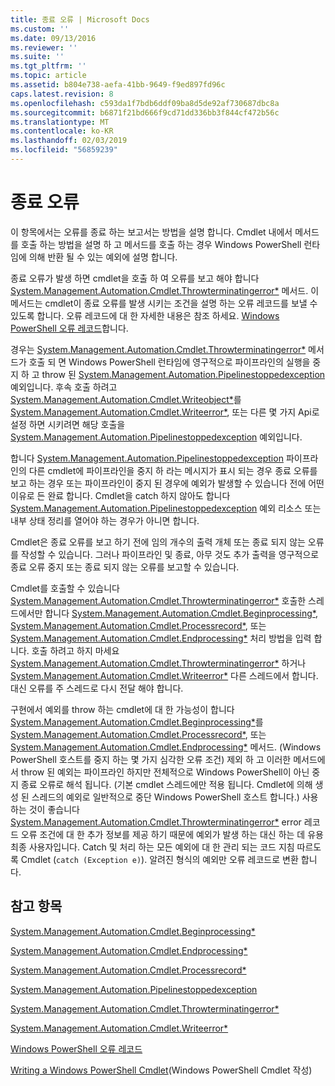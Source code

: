 ```yaml
---
title: 종료 오류 | Microsoft Docs
ms.custom: ''
ms.date: 09/13/2016
ms.reviewer: ''
ms.suite: ''
ms.tgt_pltfrm: ''
ms.topic: article
ms.assetid: b804e738-aefa-41bb-9649-f9ed897fd96c
caps.latest.revision: 8
ms.openlocfilehash: c593da1f7bdb6ddf09ba8d5de92af730687dbc8a
ms.sourcegitcommit: b6871f21bd666f9cd71dd336bb3f844cf472b56c
ms.translationtype: MT
ms.contentlocale: ko-KR
ms.lasthandoff: 02/03/2019
ms.locfileid: "56859239"
---
```

# <a name="terminating-errors"></a>종료 오류

이 항목에서는 오류를 종료 하는 보고서는 방법을 설명 합니다. Cmdlet 내에서 메서드를 호출 하는 방법을 설명 하 고 메서드를 호출 하는 경우 Windows PowerShell 런타임에 의해 반환 될 수 있는 예외에 설명 합니다.

종료 오류가 발생 하면 cmdlet을 호출 하 여 오류를 보고 해야 합니다 [System.Management.Automation.Cmdlet.Throwterminatingerror*](/dotnet/api/System.Management.Automation.Cmdlet.ThrowTerminatingError) 메서드. 이 메서드는 cmdlet이 종료 오류를 발생 시키는 조건을 설명 하는 오류 레코드를 보낼 수 있도록 합니다. 오류 레코드에 대 한 자세한 내용은 참조 하세요. [Windows PowerShell 오류 레코드](./windows-powershell-error-records.md)합니다.

경우는 [System.Management.Automation.Cmdlet.Throwterminatingerror*](/dotnet/api/System.Management.Automation.Cmdlet.ThrowTerminatingError) 메서드가 호출 되 면 Windows PowerShell 런타임에 영구적으로 파이프라인의 실행을 중지 하 고 throw 된 [ System.Management.Automation.Pipelinestoppedexception](/dotnet/api/System.Management.Automation.PipelineStoppedException) 예외입니다. 후속 호출 하려고 [System.Management.Automation.Cmdlet.Writeobject*](/dotnet/api/System.Management.Automation.Cmdlet.WriteObject)를 [System.Management.Automation.Cmdlet.Writeerror*](/dotnet/api/System.Management.Automation.Cmdlet.WriteError), 또는 다른 몇 가지 Api로 설정 하면 시키려면 해당 호출을 [System.Management.Automation.Pipelinestoppedexception](/dotnet/api/System.Management.Automation.PipelineStoppedException) 예외입니다.

합니다 [System.Management.Automation.Pipelinestoppedexception](/dotnet/api/System.Management.Automation.PipelineStoppedException) 파이프라인의 다른 cmdlet에 파이프라인을 중지 하 라는 메시지가 표시 되는 경우 종료 오류를 보고 하는 경우 또는 파이프라인이 중지 된 경우에 예외가 발생할 수 있습니다 전에 어떤 이유로 든 완료 합니다. Cmdlet을 catch 하지 않아도 합니다 [System.Management.Automation.Pipelinestoppedexception](/dotnet/api/System.Management.Automation.PipelineStoppedException) 예외 리소스 또는 내부 상태 정리를 열어야 하는 경우가 아니면 합니다.

Cmdlet은 종료 오류를 보고 하기 전에 임의 개수의 출력 개체 또는 종료 되지 않는 오류를 작성할 수 있습니다. 그러나 파이프라인 및 종료, 아무 것도 추가 출력을 영구적으로 종료 오류 중지 또는 종료 되지 않는 오류를 보고할 수 있습니다.

Cmdlet를 호출할 수 있습니다 [System.Management.Automation.Cmdlet.Throwterminatingerror*](/dotnet/api/System.Management.Automation.Cmdlet.ThrowTerminatingError) 호출한 스레드에서만 합니다 [System.Management.Automation.Cmdlet.Beginprocessing*](/dotnet/api/System.Management.Automation.Cmdlet.BeginProcessing), [ System.Management.Automation.Cmdlet.Processrecord*](/dotnet/api/System.Management.Automation.Cmdlet.ProcessRecord), 또는 [System.Management.Automation.Cmdlet.Endprocessing*](/dotnet/api/System.Management.Automation.Cmdlet.EndProcessing) 처리 방법을 입력 합니다. 호출 하려고 하지 마세요 [System.Management.Automation.Cmdlet.Throwterminatingerror*](/dotnet/api/System.Management.Automation.Cmdlet.ThrowTerminatingError) 하거나 [System.Management.Automation.Cmdlet.Writeerror*](/dotnet/api/System.Management.Automation.Cmdlet.WriteError) 다른 스레드에서 합니다. 대신 오류를 주 스레드로 다시 전달 해야 합니다.

구현에서 예외를 throw 하는 cmdlet에 대 한 가능성이 합니다 [System.Management.Automation.Cmdlet.Beginprocessing*](/dotnet/api/System.Management.Automation.Cmdlet.BeginProcessing)를 [System.Management.Automation.Cmdlet.Processrecord*](/dotnet/api/System.Management.Automation.Cmdlet.ProcessRecord), 또는 [System.Management.Automation.Cmdlet.Endprocessing*](/dotnet/api/System.Management.Automation.Cmdlet.EndProcessing) 메서드. (Windows PowerShell 호스트를 중지 하는 몇 가지 심각한 오류 조건) 제외 하 고 이러한 메서드에서 throw 된 예외는 파이프라인 하지만 전체적으로 Windows PowerShell이 아닌 중지 종료 오류로 해석 됩니다. (기본 cmdlet 스레드에만 적용 됩니다. Cmdlet에 의해 생성 된 스레드의 예외로 일반적으로 중단 Windows PowerShell 호스트 합니다.) 사용 하는 것이 좋습니다 [System.Management.Automation.Cmdlet.Throwterminatingerror*](/dotnet/api/System.Management.Automation.Cmdlet.ThrowTerminatingError) error 레코드 오류 조건에 대 한 추가 정보를 제공 하기 때문에 예외가 발생 하는 대신 하는 데 유용 최종 사용자입니다. Catch 및 처리 하는 모든 예외에 대 한 관리 되는 코드 지침 따르도록 Cmdlet (`catch (Exception e)`). 알려진 형식의 예외만 오류 레코드로 변환 합니다.

## <a name="see-also"></a>참고 항목

[System.Management.Automation.Cmdlet.Beginprocessing*](/dotnet/api/System.Management.Automation.Cmdlet.BeginProcessing)

[System.Management.Automation.Cmdlet.Endprocessing*](/dotnet/api/System.Management.Automation.Cmdlet.EndProcessing)

[System.Management.Automation.Cmdlet.Processrecord*](/dotnet/api/System.Management.Automation.Cmdlet.ProcessRecord)

[System.Management.Automation.Pipelinestoppedexception](/dotnet/api/System.Management.Automation.PipelineStoppedException)

[System.Management.Automation.Cmdlet.Throwterminatingerror*](/dotnet/api/System.Management.Automation.Cmdlet.ThrowTerminatingError)

[System.Management.Automation.Cmdlet.Writeerror*](/dotnet/api/System.Management.Automation.Cmdlet.WriteError)

[Windows PowerShell 오류 레코드](./windows-powershell-error-records.md)

[Writing a Windows PowerShell Cmdlet](./writing-a-windows-powershell-cmdlet.md)(Windows PowerShell Cmdlet 작성)
